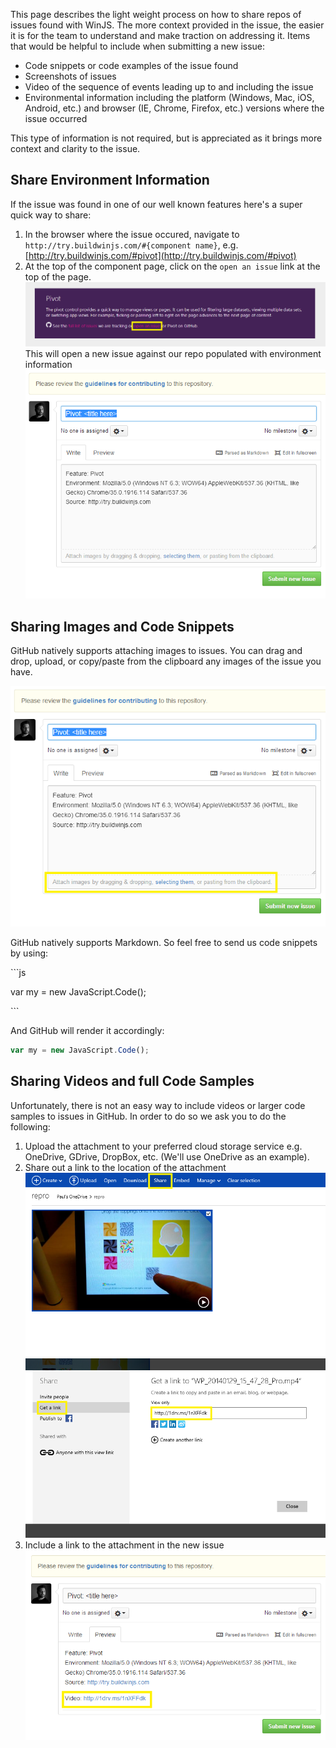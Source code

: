 This page describes the light weight process on how to share repos of issues found with WinJS. The more context provided in the issue, the easier it is for the team to understand and make traction on addressing it. Items that would be helpful to include when submitting a new issue:
* Code snippets or code examples of the issue found
* Screenshots of issues
* Video of the sequence of events leading up to and including the issue
* Environmental information including the platform (Windows, Mac, iOS, Android, etc.) and browser (IE, Chrome, Firefox, etc.) versions where the issue occurred

This type of information is not required, but is appreciated as it brings more context and clarity to the issue.

## Share Environment Information
If the issue was found in one of our well known features here's a super quick way to share:

1. In the browser where the issue occured, navigate to `http://try.buildwinjs.com/#{component name}`, e.g. [http://try.buildwinjs.com/#pivot](http://try.buildwinjs.com/#pivot)
2. At the top of the component page, click on the `open an issue` link at the top of the page.
![Open an Issue](images/issues/openIssueLink.png)
This will open a new issue against our repo populated with environment information
![New Issue on Github](images/issues/newIssue.png)

## Sharing Images and Code Snippets
GitHub natively supports attaching images to issues. You can drag and drop, upload, or copy/paste from the clipboard any images of the issue you have.

![Attach Image Issue](images/issues/newIssueClipboard.png)

GitHub natively supports Markdown. So feel free to send us code snippets by using:

\`\`\`js

var my = new JavaScript.Code();

\`\`\`

And GitHub will render it accordingly:
```js
var my = new JavaScript.Code();
```

## Sharing Videos and full Code Samples
Unfortunately, there is not an easy way to include videos or larger code samples to issues in GitHub. In order to do so we ask you to do the following:

1. Upload the attachment to your preferred cloud storage service e.g. OneDrive, GDrive, DropBox, etc. (We'll use OneDrive as an example).
2. Share out a link to the location of the attachment
![Share](images/issues/share.png)
![Get A Link](images/issues/getALink.png)
3. Include a link to the attachment in the new issue
![Attachment in new issue](images/issues/pasteInLink.png)

 
